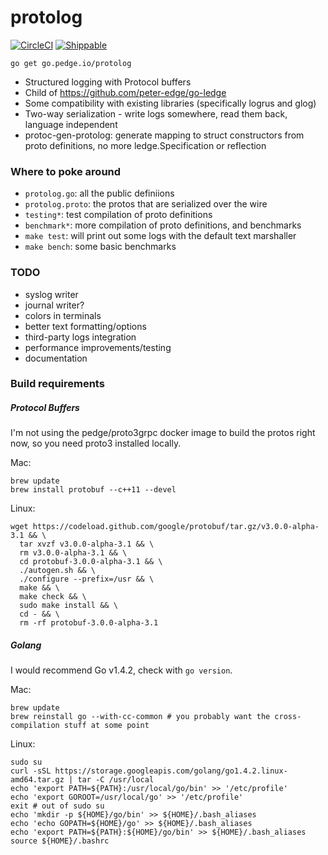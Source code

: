 # protolog

[![CircleCI](https://circleci.com/gh/peter-edge/go-protolog/tree/master.png)](https://circleci.com/gh/peter-edge/go-protolog/tree/master)
[![Shippable](https://api.shippable.com/projects/55b7d76aedd7f2c05289b667/badge/master)](https://app.shippable.com/projects/55b7d76aedd7f2c05289b667)

```shell
go get go.pedge.io/protolog
```

* Structured logging with Protocol buffers
* Child of https://github.com/peter-edge/go-ledge
* Some compatibility with existing libraries (specifically logrus and glog)
* Two-way serialization - write logs somewhere, read them back, language independent
* protoc-gen-protolog: generate mapping to struct constructors from proto definitions, no more ledge.Specification or reflection

### Where to poke around

* `protolog.go`: all the public definiions
* `protolog.proto`: the protos that are serialized over the wire
* `testing*`: test compilation of proto definitions
* `benchmark*`: more compilation of proto definitions, and benchmarks
* `make test`: will print out some logs with the default text marshaller
* `make bench`: some basic benchmarks

### TODO

* syslog writer
* journal writer?
* colors in terminals
* better text formatting/options
* third-party logs integration
* performance improvements/testing
* documentation

### Build requirements

##### Protocol Buffers

I'm not using the pedge/proto3grpc docker image to build the protos right now, so you need proto3 installed locally.

Mac:

```shell
brew update
brew install protobuf --c++11 --devel
```

Linux:

```
wget https://codeload.github.com/google/protobuf/tar.gz/v3.0.0-alpha-3.1 && \
  tar xvzf v3.0.0-alpha-3.1 && \
  rm v3.0.0-alpha-3.1 && \
  cd protobuf-3.0.0-alpha-3.1 && \
  ./autogen.sh && \
  ./configure --prefix=/usr && \
  make && \
  make check && \
  sudo make install && \
  cd - && \
  rm -rf protobuf-3.0.0-alpha-3.1
```

##### Golang

I would recommend Go v1.4.2, check with `go version`.

Mac:

```shell
brew update
brew reinstall go --with-cc-common # you probably want the cross-compilation stuff at some point
```

Linux:

```shell
sudo su
curl -sSL https://storage.googleapis.com/golang/go1.4.2.linux-amd64.tar.gz | tar -C /usr/local
echo 'export PATH=${PATH}:/usr/local/go/bin' >> '/etc/profile'
echo 'export GOROOT=/usr/local/go' >> '/etc/profile'
exit # out of sudo su
echo 'mkdir -p ${HOME}/go/bin' >> ${HOME}/.bash_aliases
echo 'echo GOPATH=${HOME}/go' >> ${HOME}/.bash_aliases
echo 'export PATH=${PATH}:${HOME}/go/bin' >> ${HOME}/.bash_aliases
source ${HOME}/.bashrc
```
